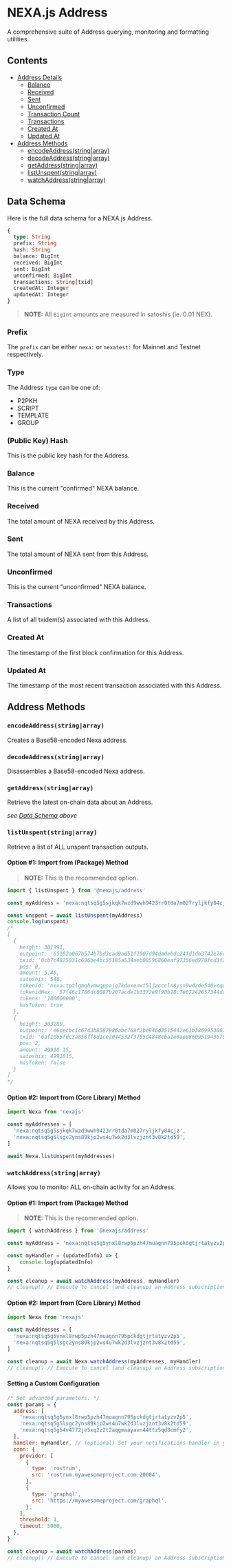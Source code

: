 # NEXA.js Address

A comprehensive suite of Address querying, monitoring and formatting utilities.


## Contents

- [Address Details](#address-details)
  - [Balance](#balance)
  - [Received](#received)
  - [Sent](#sent)
  - [Unconfirmed](#unconfirmed)
  - [Transaction Count](#transaction-count)
  - [Transactions](#transactions)
  - [Created At](#createdat)
  - [Updated At](#updatedat)
- [Address Methods](#address-methods)
  - [encodeAddress(string|array)](#encodeaddressstringarray)
  - [decodeAddress(string|array)](#decodeaddressstringarray)
  - [getAddress(string|array)](#getaddressstringarray)
  - [listUnspent(string|array)](#listunspentstringarray)
  - [watchAddress(string|array)](#watchaddressstringarray)


## Data Schema

Here is the full data schema for a NEXA.js Address.

```graphql
{
  type: String
  prefix: String
  hash: String
  balance: BigInt
  received: BigInt
  sent: BigInt
  unconfirmed: BigInt
  transactions: String[txid]
  createdAt: Integer
  updatedAt: Integer
}
```

> __NOTE:__ All `BigInt` amounts are measured in satoshis (ie. 0.01 NEX).

### Prefix

The `prefix` can be either `nexa:` or `nexatest:` for Mainnet and Testnet respectively.

### Type

The Address `type` can be one of:
- P2PKH
- SCRIPT
- TEMPLATE
- GROUP

### (Public Key) Hash

This is the public key hash for the Address.

### Balance

This is the current "confirmed" NEXA balance.

### Received

The total amount of NEXA received by this Address.

### Sent

The total amount of NEXA sent from this Address.

### Unconfirmed

This is the current "unconfirmed" NEXA balance.

### Transactions

A list of all txidem(s) associated with this Address.

### Created At

The timestamp of the first block confirmation for this Address.

### Updated At

The timestamp of the most recent transaction associated with this Address.


## Address Methods

### `encodeAddress(string|array)`

Creates a Base58-encoded Nexa address.

### `decodeAddress(string|array)`

Disassembles a Base58-encoded Nexa address.

### `getAddress(string|array)`

Retrieve the latest on-chain data about an Address.

_see [Data Schema](#data-schema) above_

### `listUnspent(string|array)`

Retrieve a list of ALL unspent transaction outputs.

#### Option #1: Import from (Package) Method

> __NOTE:__ This is the recommended option.

```js
import { listUnspent } from '@nexajs/address'

const myAddress = 'nexa:nqtsq5g5sjkqk7wzd9wwh9423rr0tda7m027ryljkfy84cjz'

const unspent = await listUnspent(myAddress)
console.log(unspent)
/*
[
  {
    height: 301991,
    outpoint: '65102a067b574b7bd3cad9ad51f1907d94dadebdc24fd1db3742e76d6f1786b7',
    txid: '0cb7c4825931c696be4bc55185a534aeb08596860eaf97356ed978fcd3f3c06b',
    pos: 0,
    amount: 5.46,
    satoshis: 546,
    tokenid: 'nexa:tptlgmqhvmwqppajq7kduxenwt5ljzcccln8ysn9wdzde540vcqqqcra40x0x',
    tokenidHex: '57f46c1766dc0087b207acde1b3372e9f90b18c7e67242657344dcd2af660000',
    tokens: '100000000',
    hasToken: true
  },
  {
    height: 303280,
    outpoint: 'e6cecbc1c67d3b8587986abc768f2be946d3515442e61b3869953807dae69579',
    txid: '6af1d65fdc3a858ff8d1ce2044532f3765d4848eba1e8ae08609519436793e37',
    pos: 2,
    amount: 49910.15,
    satoshis: 4991015,
    hasToken: false
  }
]
*/
```

#### Option #2: Import from (Core Library) Method

```js
import Nexa from 'nexajs'

const myAddresses = [
  'nexa:nqtsq5g5sjkqk7wzd9wwh9423rr0tda7m027ryljkfy84cjz',
  'nexa:nqtsq5g5lsgc2yns89kjp2ws4u7wk2d3lvzjznt3v8k2td59',
]

await Nexa.listUnspent(myAddresses)
```

### `watchAddress(string|array)`

Allows you to monitor ALL on-chain activity for an Address.

#### Option #1: Import from (Package) Method

> __NOTE:__ This is the recommended option.

```js
import { watchAddress } from '@nexajs/address'

const myAddress = 'nexa:nqtsq5g5ynxl8rwp5pzh47muagnn795pckdgtjrtatyzv2p5'

const myHandler = (updatedInfo) => {
    console.log(updatedInfo)
}

const cleanup = await watchAddress(myAddress, myHandler)
// cleanup() // Execute to cancel (and cleanup) an Address subscription.
```

#### Option #2: Import from (Core Library) Method

```js
import Nexa from 'nexajs'

const myAddresses = [
  'nexa:nqtsq5g5ynxl8rwp5pzh47muagnn795pckdgtjrtatyzv2p5',
  'nexa:nqtsq5g5lsgc2yns89kjp2ws4u7wk2d3lvzjznt3v8k2td59',
]

const cleanup = await Nexa.watchAddress(myAddresses, myHandler)
// cleanup() // Execute to cancel (and cleanup) an Address subscription.
```

#### Setting a Custom Configuration

```js
/* Set advanced parameters. */
const params = {
  address: [
    'nexa:nqtsq5g5ynxl8rwp5pzh47muagnn795pckdgtjrtatyzv2p5',
    'nexa:nqtsq5g5lsgc2yns89kjp2ws4u7wk2d3lvzjznt3v8k2td59',
    'nexa:nqtsq5g54v4772je5xq2z2t2aqgmaayavn44ttz5qd8cmfy2',
  ],
  handler: myHandler, // (optional) Set your notifications handler in your parameters.
  conn: {
    provider: [
      {
        type: 'rostrum',
        src: 'rostrum.myawesomeproject.com:20004',
      },
      {
        type: 'graphql',
        src: 'https://myawesomeproject.com/graphql',
      },
    ],
    threshold: 1,
    timeout: 5000,
  },
}

const cleanup = await watchAddress(params)
// cleanup() // Execute to cancel (and cleanup) an Address subscription.
```
